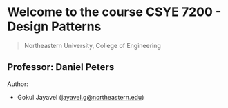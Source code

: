# Welcome to the course CSYE 7200 - Design Patterns
> Northeastern University, College of Engineering


## Professor: Daniel Peters

Author:
- Gokul Jayavel (jayavel.g@northeastern.edu)
